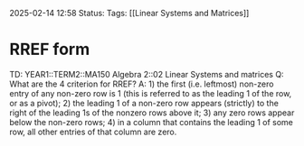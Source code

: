 2025-02-14 12:58
Status: 
Tags: [[Linear Systems and Matrices]]
# RREF form

TD: YEAR1::TERM2::MA150 Algebra 2::02 Linear Systems and matrices 
Q: What are the 4 criterion for RREF?
A: 1) the first (i.e. leftmost) non-zero entry of any non-zero row is 1 (this is referred to as the leading 1 of the row, or as a pivot);
2) the leading 1 of a non-zero row appears (strictly) to the right of the leading 1s of the nonzero rows above it; 
3) any zero rows appear below the non-zero rows; 
4) in a column that contains the leading 1 of some row, all other entries of that column are zero.